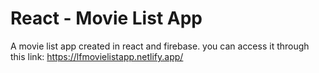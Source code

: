# React - Movie List App 

A movie list app created in react and firebase.
you can access it through this link:
https://lfmovielistapp.netlify.app/
